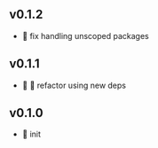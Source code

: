 ## v0.1.2

* 🐞 fix handling unscoped packages

## v0.1.1

* 🐞 🐞 refactor using new deps

## v0.1.0

* 🐣 init
